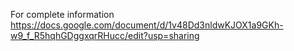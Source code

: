 For complete information https://docs.google.com/document/d/1v48Dd3nldwKJOX1a9GKh-w9_f_R5hqhGDggxqrRHucc/edit?usp=sharing
